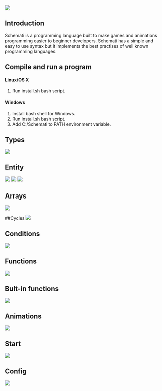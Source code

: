 ![](https://i.imgur.com/HeKQG6t.png?1)
## Introduction
Schemati is a programming language built to make games and animations programming easier to beginner developers.
Schemati has a simple and easy to use syntax but it implements the best practises of well known programming languages.

## Compile and run a program
#### Linux/OS X
1.  Run install.sh bash script.
#### Windows
1. Install bash shell for Windows.
2. Run install.sh bash script.
3. Add C:/Schemati to PATH environment variable.

## Types
![](https://i.imgur.com/15i52cR.png)

## Entity
![](https://i.imgur.com/cTIYhCM.png)
![](https://i.imgur.com/jInCbzK.png)
![](https://i.imgur.com/Yl4BCGl.png)

## Arrays
![](https://i.imgur.com/q26dkhW.png)

##Cycles
![](https://i.imgur.com/laRcT2W.png)

## Conditions
![](https://i.imgur.com/1XvmKJj.png)

## Functions
![](https://i.imgur.com/FEnxNnv.png)

## Bult-in functions
![](https://i.imgur.com/jp1mfJu.png)

## Animations
![](https://i.imgur.com/U8BsKpY.png)

## Start
![](https://i.imgur.com/dQ8Kqbb.png)

## Config
![](https://i.imgur.com/et9ePAq.png)
